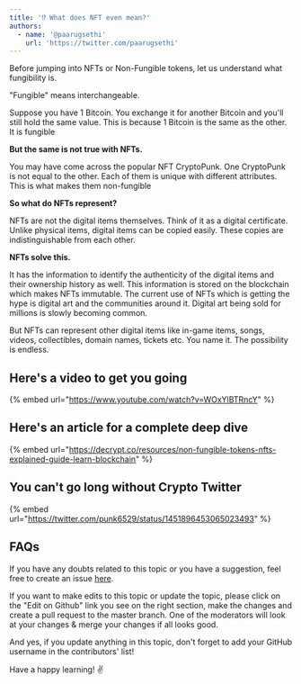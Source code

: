 ```yaml
---
title: '⁉ What does NFT even mean?'
authors:
  - name: '@paarugsethi'
    url: 'https://twitter.com/paarugsethi'
---
```


Before jumping into NFTs or Non-Fungible tokens, let us understand what fungibility is.

"Fungible" means interchangeable.

Suppose you have 1 Bitcoin. You exchange it for another Bitcoin and you'll still hold the same value. This is because 1 Bitcoin is the same as the other. It is fungible

**But the same is not true with NFTs.**

You may have come across the popular NFT CryptoPunk. One CryptoPunk is not equal to the other. Each of them is unique with different attributes. This is what makes them non-fungible

**So what do NFTs represent?**

NFTs are not the digital items themselves. Think of it as a digital certificate. Unlike physical items, digital items can be copied easily. These copies are indistinguishable from each other.

**NFTs solve this.**

It has the information to identify the authenticity of the digital items and their ownership history as well. This information is stored on the blockchain which makes NFTs immutable. The current use of NFTs which is getting the hype is digital art and the communities around it. Digital art being sold for millions is slowly becoming common.

But NFTs can represent other digital items like in-game items, songs, videos, collectibles, domain names, tickets etc. You name it. The possibility is endless.

## Here's a video to get you going

{% embed url="https://www.youtube.com/watch?v=WOxYlBTRncY" %}

## Here's an article for a complete deep dive

{% embed url="https://decrypt.co/resources/non-fungible-tokens-nfts-explained-guide-learn-blockchain" %}

## You can't go long without Crypto Twitter

{% embed url="https://twitter.com/punk6529/status/1451896453065023493" %}

## FAQs

If you have any doubts related to this topic or you have a suggestion, feel free to create an issue [here](https://github.com/SuperteamDAO/ground-zero/issues).

If you want to make edits to this topic or update the topic, please click on the "Edit on Github" link you see on the right section, make the changes and create a pull request to the master branch. One of the moderators will look at your changes & merge your changes if all looks good.

And yes, if you update anything in this topic, don't forget to add your GitHub username in the contributors' list!

Have a happy learning! ✌️
